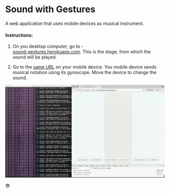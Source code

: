 # Sound with Gestures
A web application that uses mobile devices as musical instrument.

#### Instructions:
1. On you desktop computer, go to -  
[sound-gestures.herokuapp.com](https://sound-gestures.herokuapp.com/).
This is the stage, from which the sound will be played.

1. Go to the [same URL](https://sound-gestures.herokuapp.com/) on your mobile device.
You mobile device sends musical notation using its gyroscope. Move the device to change the sound.

![Sound With Gestures by Dror Ayalon](documentation/demo_small.gif)

😎
